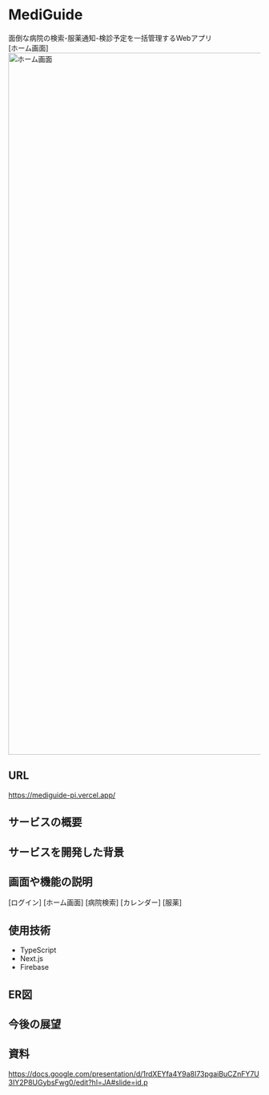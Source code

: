# MediGuide
面倒な病院の検索-服薬通知-検診予定を一括管理するWebアプリ
<br >
[ホーム画面]
<img width="1400" alt="ホーム画面" src="https://github.com/user-attachments/assets/39d206e7-98f7-4775-b037-0f6ea826238f">

## URL
https://mediguide-pi.vercel.app/ <br >

## サービスの概要

## サービスを開発した背景

## 画面や機能の説明
[ログイン]
[ホーム画面]
[病院検索]
[カレンダー]
[服薬]
## 使用技術
- TypeScript
- Next.js
- Firebase

## ER図

## 今後の展望

## 資料
https://docs.google.com/presentation/d/1rdXEYfa4Y9a8I73pgaiBuCZnFY7U3IY2P8UGybsFwg0/edit?hl=JA#slide=id.p
